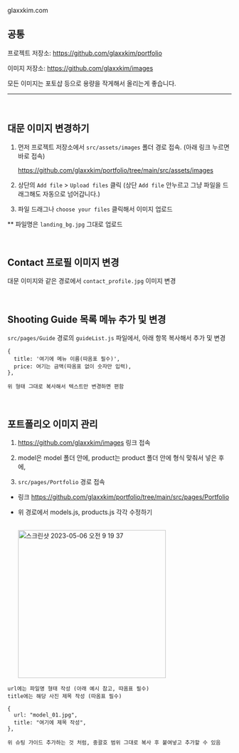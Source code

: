 glaxxkim.com

## 공통

프로젝트 저장소: https://github.com/glaxxkim/portfolio

이미지 저장소: https://github.com/glaxxkim/images

모든 이미지는 포토샵 등으로 용량을 작게해서 올리는게 좋습니다.

---

<br />

## 대문 이미지 변경하기

1. 먼저 프로젝트 저장소에서 `src/assets/images` 폴더 경로 접속. (아래 링크 누르면 바로 접속)

   https://github.com/glaxxkim/portfolio/tree/main/src/assets/images

2. 상단의 `Add file` > `Upload files` 클릭 (상단 `Add file` 안누르고 그냥 파일을 드래그해도 자동으로 넘어갑니다.)

3. 파일 드래그나 `choose your files` 클릭해서 이미지 업로드

\*\* 파일명은 `landing_bg.jpg` 그대로 업로드

<br />

## Contact 프로필 이미지 변경

대문 이미지와 같은 경로에서 `contact_profile.jpg` 이미지 변경

<br />

## Shooting Guide 목록 메뉴 추가 및 변경

`src/pages/Guide` 경로의 `guideList.js` 파일에서, 아래 항목 복사해서 추가 및 변경

```
{
  title: '여기에 메뉴 이름(따옴표 필수)',
  price: 여기는 금액(따옴표 없이 숫자만 입력),
},

위 형태 그대로 복사해서 텍스트만 변경하면 편함
```

<br />

## 포트폴리오 이미지 관리

1. https://github.com/glaxxkim/images 링크 접속

2. model은 model 폴더 안에, product는 product 폴더 안에 형식 맞춰서 넣은 후에,

3. `src/pages/Portfolio` 경로 접속

- 링크 https://github.com/glaxxkim/portfolio/tree/main/src/pages/Portfolio
- 위 경로에서 models.js, products.js 각각 수정하기

   <br />
   <img width="332" alt="스크린샷 2023-05-06 오전 9 19 37" src="https://user-images.githubusercontent.com/131372838/236587944-f225b555-b5ef-4944-a62d-d8e0d28a5825.png">
   <br />

```
url에는 파일명 형태 작성 (아래 예시 참고, 따옴표 필수)
title에는 해당 사진 제목 작성 (따옴표 필수)

{
  url: "model_01.jpg",
  title: "여기에 제목 작성",
},

위 슈팅 가이드 추가하는 것 처럼, 중괄호 범위 그대로 복사 후 붙여넣고 추가할 수 있음
```
